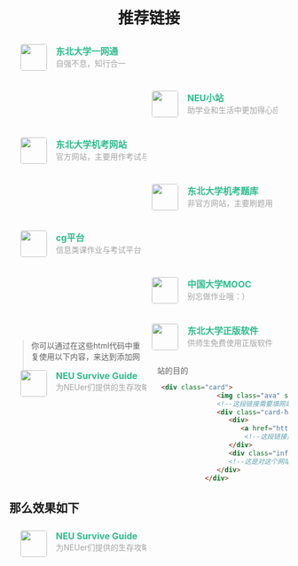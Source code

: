 # <center> 推荐链接  <center>

<div class="post-body">
   <div id="links">
      <style>
         .links-content{
         margin-top:1rem;
         }
         .link-navigation::after {
         content: " ";
         display: block;
         clear: both;
         }
         .card {
         width: 45%;
         font-size: 1rem;
         padding: 10px 20px;
         border-radius: 4px;
         transition-duration: 0.15s;
         margin-bottom: 1rem;
         display:flex;
         }
         .card:nth-child(odd) {
         float: left;
         }
         .card:nth-child(even) {
         float: right;
         }
         .card:hover {
         transform: scale(1.1);
         box-shadow: 0 2px 6px 0 rgba(0, 0, 0, 0.12), 0 0 6px 0 rgba(0, 0, 0, 0.04);
         }
         .card a {
         border:none;
         }
         .card .ava {
         width: 3rem!important;
         height: 3rem!important;
         margin:0!important;
         margin-right: 1em!important;
         border-radius:4px;
         }
         .card .card-header {
         font-style: italic;
         overflow: hidden;
         width: 100%;
         }
         .card .card-header a {
         font-style: normal;
         color: #2bbc8a;
         font-weight: bold;
         text-decoration: none;
         }
         .card .card-header a:hover {
         color: #d480aa;
         text-decoration: none;
         }
         .card .card-header .info {
         font-style:normal;
         color:#a3a3a3;
         font-size:14px;
         min-width: 0;
         overflow: hidden;
         white-space: nowrap;
         }
      </style>
      <div class="links-content">
         <div class="link-navigation">
                     <div class="card">
               <img class="ava" src="https://www.neu.edu.cn/images/favicon.ico" />
               <div class="card-header">
                  <div>
                     <a href="https://eone.neu.edu.cn/">东北大学一网通</a>
                  </div>
                  <div class="info">自强不息，知行合一</div>
               </div>
            </div>
            <div class="card">
               <img class="ava" src="https://xn--xhq44jb2fzpc.com/icons/favicon.ico" />
               <div class="card-header">
                  <div>
                     <a href="https://www.东北大学.com/">NEU小站</a>
                  </div>
                  <div class="info">助学业和生活中更加得心应手</div>
               </div>
            </div>
             <div class="card">
               <img class="ava" src="https://www.neu.edu.cn/images/favicon.ico" />
               <div class="card-header">
                  <div>
                     <a href="http://mathe.neu.edu.cn/">东北大学机考网站</a>
                  </div>
                  <div class="info">官方网站，主要用作考试与预约</div>
               </div>
            </div>
             <div class="card">
               <img class="ava" src="https://neumathe.cn/favicon.ico" />
               <div class="card-header">
                  <div>
                     <a href="https://www.neumathe.cn/">东北大学机考题库</a>
                  </div>
                  <div class="info">非官方网站，主要刷题用</div>
               </div>
            </div>
            <div class="card">
               <img class="ava" src="https://course.educg.net/images/cgicon.png" />
               <div class="card-header">
                  <div>
                     <a href="http://neucsecg.neu.edu.cn/">cg平台</a>
                  </div>
                  <div class="info">信息类课作业与考试平台</div>
               </div>
            </div>
             <div class="card">
               <img class="ava" src="https://ts4.cn.mm.bing.net/th?id=ODLS.625f3b20-705e-4a5b-948d-eac03f40229d&w=32&h=32&qlt=90&pcl=fffffa&o=6&pid=1.2">
               <div class="card-header">
                  <div>
                     <a href="https://www.icourse163.org/">中国大学MOOC</a>
                  </div>
                  <div class="info">别忘做作业哦：）</div>
               </div>
            </div>
            </div>
             <div class="card">
               <img class="ava" src="https://www.neu.edu.cn/images/favicon.ico">
               <div class="card-header">
                  <div>
                     <a href="http://software.neu.edu.cn/">东北大学正版软件</a>
                  </div>
                  <div class="info">供师生免费使用正版软件</div>
               </div>
            </div>
            <div class="card">
               <img class="ava" src="https://neu.sugrsertraline.cn/poached-eggs-svgrepo-com.svg">
               <div class="card-header">
                  <div>
                     <a href="https://neu.sugrsertraline.cn/">NEU Survive Guide</a>
                  </div>
                  <div class="info">为NEUer们提供的生存攻略</div>
               </div>
            </div>
         </div>
      </div>
   </div>
</div>
</section>
</body>


# 
> 你可以通过在这些html代码中重复使用以下内容，来达到添加网站的目的
```html
 <div class="card">
               <img class="ava" src="https://neu.sugrsertraline.cn/poached-eggs-svgrepo-com.svg">
               <!--这段链接需要填网站标识图所在的路径，一般通过F12浏览器工具-元素<head></head>之间的icon或favicon找到--->
               <div class="card-header">
                  <div>
                     <a href="https://neu.sugrsertraline.cn/">NEU Survive Guide</a>
                      <!--这段链接是网站的链接，后面的文本是标题-->
                  </div>
                  <div class="info">为NEUer们提供的生存攻略</div>
                  <!--这是对这个网站的描述-->
               </div>
            </div>
```

## 那么效果如下

 <div class="card">
               <img class="ava" src="https://neu.sugrsertraline.cn/poached-eggs-svgrepo-com.svg">
               <div class="card-header">
                  <div>
                     <a href="https://neu.sugrsertraline.cn/">NEU Survive Guide</a> 
                  </div>
                  <div class="info">为NEUer们提供的生存攻略</div>
               </div>
            </div>


